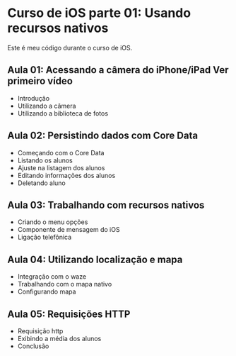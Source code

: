 # Curso de iOS parte 01: Usando recursos nativos

Este é meu código durante o curso de iOS.

## Aula 01: Acessando a câmera do iPhone/iPad Ver primeiro vídeo
- Introdução
- Utilizando a câmera
- Utilizando a biblioteca de fotos

## Aula 02: Persistindo dados com Core Data
- Começando com o Core Data
- Listando os alunos
- Ajuste na listagem dos alunos
- Editando informações dos alunos
- Deletando aluno

## Aula 03: Trabalhando com recursos nativos
- Criando o menu opções
- Componente de mensagem do iOS
- Ligação telefônica

## Aula 04: Utilizando localização e mapa
- Integração com o waze
- Trabalhando com o mapa nativo
- Configurando mapa

## Aula 05: Requisições HTTP
- Requisição http
- Exibindo a média dos alunos
- Conclusão

